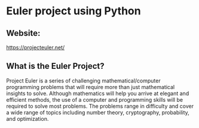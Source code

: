 # Euler project using Python

## Website:
https://projecteuler.net/

## What is the Euler Project?

Project Euler is a series of challenging mathematical/computer programming problems that will require more than just mathematical insights to solve. Although mathematics will help you arrive at elegant and efficient methods, the use of a computer and programming skills will be required to solve most problems.
The problems range in difficulty and cover a wide range of topics including number theory, cryptography, probability, and optimization.



